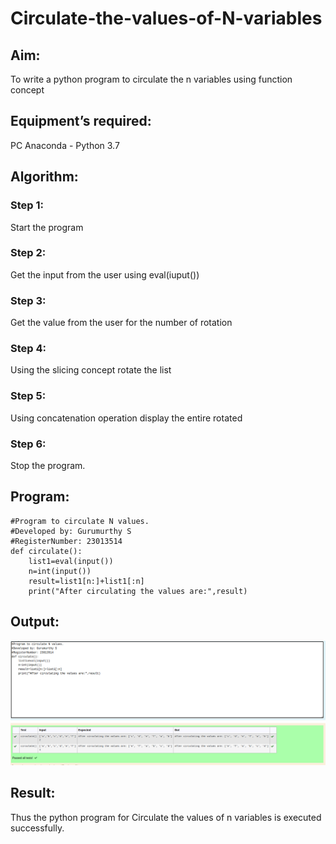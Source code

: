 # Circulate-the-values-of-N-variables
## Aim:
To write a python program to circulate the n variables using function concept
## Equipment’s required:
PC
Anaconda - Python 3.7
## Algorithm: 
### Step 1: 
Start the program
### Step 2: 
Get the input from the user using eval(iuput())
### Step 3: 
Get the value from the user for the number of rotation
### Step 4: 
Using the slicing concept rotate the list
### Step 5: 
Using concatenation operation display the entire rotated
### Step 6: 
Stop the program.
## Program:
```
#Program to circulate N values.
#Developed by: Gurumurthy S
#RegisterNumber: 23013514
def circulate():
    list1=eval(input())
    n=int(input())
    result=list1[n:]+list1[:n]
    print("After circulating the values are:",result)
```
## Output:
!["Output"](/Circulate_outpur.png)


## Result:
Thus the python program for Circulate the values of n variables is executed successfully.
